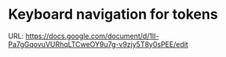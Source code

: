 # Keyboard navigation for tokens

URL: https://docs.google.com/document/d/1Il-Pa7gGqovuVURhqLTCweOY9u7g-v9zjy5T8y0sPEE/edit
